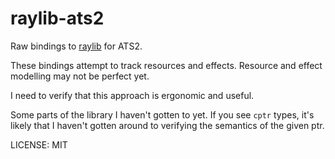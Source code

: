 # raylib-ats2

Raw bindings to [raylib](https://www.raylib.com/) for ATS2.

These bindings attempt to track resources and effects.
Resource and effect modelling may not be perfect yet.

I need to verify that this approach is ergonomic and useful.

Some parts of the library I haven't gotten to yet.  If you
see `cptr` types, it's likely that I haven't gotten around
to verifying the semantics of the given ptr.

LICENSE: MIT
